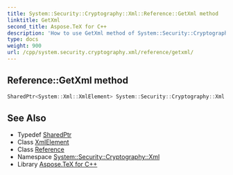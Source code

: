 ```yaml
---
title: System::Security::Cryptography::Xml::Reference::GetXml method
linktitle: GetXml
second_title: Aspose.TeX for C++
description: 'How to use GetXml method of System::Security::Cryptography::Xml::Reference class in C++.'
type: docs
weight: 900
url: /cpp/system.security.cryptography.xml/reference/getxml/
---
```

## Reference::GetXml method




```cpp
SharedPtr<System::Xml::XmlElement> System::Security::Cryptography::Xml::Reference::GetXml()
```

## See Also

* Typedef [SharedPtr](../../../system/sharedptr/)
* Class [XmlElement](../../../system.xml/xmlelement/)
* Class [Reference](../)
* Namespace [System::Security::Cryptography::Xml](../../)
* Library [Aspose.TeX for C++](../../../)
